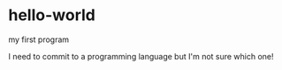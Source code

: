 # hello-world
my first program

I need to commit to a programming language but I'm not sure which one!
